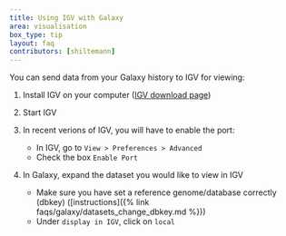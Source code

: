 ```yaml
---
title: Using IGV with Galaxy
area: visualisation
box_type: tip
layout: faq
contributors: [shiltemann]
---
```


You can send data from your Galaxy history to IGV for viewing:

1. Install IGV on your computer ([IGV download page](https://software.broadinstitute.org/software/igv/download))
2. Start IGV
3. In recent verions of IGV, you will have to enable the port:
   - In IGV, go to `View > Preferences > Advanced`
   - Check the box `Enable Port`

3. In Galaxy, expand the dataset you would like to view in IGV
   - Make sure you have set a reference genome/database correctly (dbkey) ([instructions]({% link faqs/galaxy/datasets_change_dbkey.md %}))
   -  Under `display in IGV`, click on `local`
